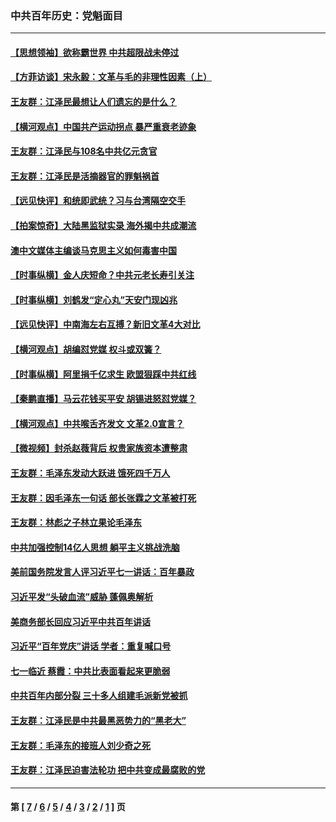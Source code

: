 ### 中共百年历史：党魁面目
---
#### [【思想领袖】欲称霸世界 中共超限战未停过](../../pages/nf1176107/n13745142.md?12040430) 
#### [【方菲访谈】宋永毅：文革与毛的非理性因素（上）](../../pages/nf1176107/n13469956.md?12040430) 
#### [王友群：江泽民最想让人们遗忘的是什么？](../../pages/nf1176107/n13408949.md?12040430) 
#### [【横河观点】中国共产运动拐点 暴严重衰老迹象](../../pages/nf1176107/n13388333.md?12040430) 
#### [王友群：江泽民与108名中共亿元贪官](../../pages/nf1176107/n13352358.md?12040430) 
#### [王友群：江泽民是活摘器官的罪魁祸首](../../pages/nf1176107/n13336903.md?12040430) 
#### [【远见快评】和统即武统？习与台湾隔空交手](../../pages/nf1176107/n13297739.md?12040430) 
#### [【拍案惊奇】大陆黑监狱实录 海外揭中共成潮流](../../pages/nf1176107/n13288853.md?12040430) 
#### [澳中文媒体主编谈马克思主义如何毒害中国](../../pages/nf1176107/n13257387.md?12040430) 
#### [【时事纵横】金人庆短命？中共元老长寿引关注](../../pages/nf1176107/n13217934.md?12040430) 
#### [【时事纵横】刘鹤发“定心丸”天安门现凶兆](../../pages/nf1176107/n13215416.md?12040430) 
#### [【远见快评】中南海左右互搏？新旧文革4大对比](../../pages/nf1176107/n13214745.md?12040430) 
#### [【横河观点】胡编怼党媒 权斗或双簧？](../../pages/nf1176107/n13210864.md?12040430) 
#### [【时事纵横】阿里捐千亿求生 欧盟狠踩中共红线](../../pages/nf1176107/n13206431.md?12040430) 
#### [【秦鹏直播】马云花钱买平安 胡锡进怒怼党媒？](../../pages/nf1176107/n13206392.md?12040430) 
#### [【横河观点】中共喉舌齐发文 文革2.0宣言？](../../pages/nf1176107/n13201248.md?12040430) 
#### [【微视频】封杀赵薇背后 权贵家族资本遭整肃](../../pages/nf1176107/n13197798.md?12040430) 
#### [王友群：毛泽东发动大跃进 饿死四千万人](../../pages/nf1176107/n13177158.md?12040430) 
#### [王友群：因毛泽东一句话 部长张霖之文革被打死](../../pages/nf1176107/n13161711.md?12040430) 
#### [王友群：林彪之子林立果论毛泽东](../../pages/nf1176107/n13128622.md?12040430) 
#### [中共加强控制14亿人思想 躺平主义挑战洗脑](../../pages/nf1176107/n13094299.md?12040430) 
#### [美前国务院发言人评习近平七一讲话：百年暴政](../../pages/nf1176107/n13066986.md?12040430) 
#### [习近平发“头破血流”威胁 蓬佩奥解析](../../pages/nf1176107/n13063604.md?12040430) 
#### [美商务部长回应习近平中共百年讲话](../../pages/nf1176107/n13062903.md?12040430) 
#### [习近平“百年党庆”讲话 学者：重复喊口号](../../pages/nf1176107/n13061411.md?12040430) 
#### [七一临近 蔡霞：中共比表面看起来更脆弱](../../pages/nf1176107/n13056418.md?12040430) 
#### [中共百年内部分裂 三十多人组建毛派新党被抓](../../pages/nf1176107/n13044023.md?12040430) 
#### [王友群：江泽民是中共最黑恶势力的“黑老大”](../../pages/nf1176107/n13022180.md?12040430) 
#### [王友群：毛泽东的接班人刘少奇之死](../../pages/nf1176107/n12991772.md?12040430) 
#### [王友群：江泽民迫害法轮功 把中共变成最腐败的党](../../pages/nf1176107/n12947347.md?12040430) 

---
#### 第 [ [7](./7.md?12040430) / [6](./6.md?12040430) / [5](./5.md?12040430) / [4](./4.md?12040430) / [3](./3.md?12040430) / [2](./2.md?12040430) / [1](./1.md?12040430) ] 页
